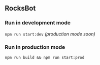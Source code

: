 ## RocksBot

### Run in development mode

`npm run start:dev`
_(production mode soon)_

### Run in production mode

`npm run build && npm run start:prod`
